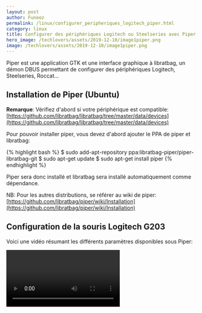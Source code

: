 ```yaml
---
layout: post
author: Funeoz
permalink: /linux/configurer_peripheriques_logitech_piper.html
category: linux
title: Configurer des périphériques Logitech ou Steelseries avec Piper
hero_image: /techlovers/assets/2019-12-10/image1piper.png
image: /techlovers/assets/2019-12-10/image1piper.png
---
```


Piper est une application GTK et une interface graphique à libratbag, un démon DBUS permettant de configurer des périphériques Logitech, Steelseries, Roccat...

## Installation de Piper (Ubuntu)

**Remarque**: Vérifiez d'abord si votre périphérique est compatible: [https://github.com/libratbag/libratbag/tree/master/data/devices](https://github.com/libratbag/libratbag/tree/master/data/devices)


Pour pouvoir installer piper, vous devez d'abord ajouter le PPA de piper et libratbag:

{% highlight bash %}
$ sudo add-apt-repository ppa:libratbag-piper/piper-libratbag-git
$ sudo apt-get update
$ sudo apt-get install piper
{% endhighlight %}

Piper sera donc installé et libratbag sera installé automatiquement comme dépendance.

NB: Pour les autres distributions, se référer au wiki de piper: [https://github.com/libratbag/piper/wiki/Installation](https://github.com/libratbag/piper/wiki/Installation)

## Configuration de la souris Logitech G203

Voici une vidéo résumant les différents paramètres disponibles sous Piper:

<video width="auto" height="auto" controls> <source src="{{ site.baseurl }}/assets/2019-12-10/piper.webm" type="video/webm"> 
</video>

